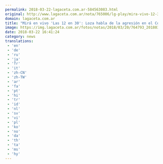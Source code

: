 ```yaml
---
permalink: 2018-03-22-lagaceta.com.ar-584563083.html
original: http://www.lagaceta.com.ar/nota/765006/lg-play/mira-vivo-12-30-loza-habla-agresion-concejo-nuevo-secretario-seguridad-cuenta-sus-objetivos.html
domain: lagaceta.com.ar
title: "Mirá en vivo 'Las 12 en 30': Loza habla de la agresión en el Concejo y el nuevo secretario de Seguridad cuenta sus objetivos"
image: https://img.lagaceta.com.ar/fotos/notas/2018/03/20/764793_20180320115514.jpg
date: 2018-03-22 16:41:24
category: news
translations: 
 - 'en'
 - 'de'
 - 'ru'
 - 'ja'
 - 'fr'
 - 'it'
 - 'zh-CN'
 - 'zh-TW'
 - 'ar'
 - 'fa'
 - 'pt'
 - 'hi'
 - 'tr'
 - 'id'
 - 'nl'
 - 'sv'
 - 'vi'
 - 'pl'
 - 'ko'
 - 'no'
 - 'da'
 - 'th'
 - 'ta'
 - 'ms'
 - 'hy'
---
```


